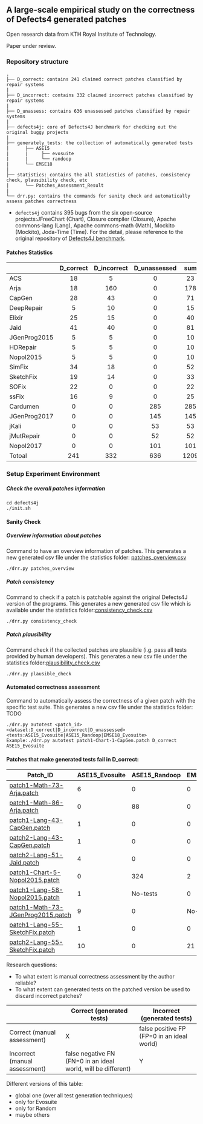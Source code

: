 ## A large-scale empirical study on the correctness of Defects4 generated patches

Open research data from KTH Royal Institute of Technology. 

Paper under review.

### Repository structure

```
.
├── D_correct: contains 241 claimed correct patches classified by repair systems
|   
├── D_incorrect: contains 332 claimed incorrect patches classified by repair systems
|   
├── D_unassess: contains 636 unassessed patches classified by repair systems
|   
├── defects4j: core of Defects4J benchmark for checking out the original buggy projects
|   
├── generately_tests: the collection of automatically generated tests
|      ├── ASE15
|      |     ├── evosuite
|      |     └── randoop
|      └── EMSE18
|   
├── statistics: contains the all staticstics of patches, consistency check, plausibility check, etc
|      └── Patches_Assessment_Result
|   
└── drr.py: contains the commands for sanity check and automatically assess patches correctness

```

* `defects4j` contains 395 bugs from the six open-source projects:JFreeChart (Chart), Closure compiler (Closure), Apache commons-lang (Lang), Apache commons-math (Math), Mockito (Mockito), Joda-Time (Time). 
For the detail, please reference to the original repository of [Defects4J benchmark](https://github.com/rjust/defects4j).




#### Patches Statistics


|         | D_correct   |D_incorrect|D_unassessed |  sum       |
| ----    |     :-----: |   :-----: |    :---:    |   :---:    |
| ACS     |     18      |     5     |     0       |   23       |
|  Arja   |     18      |    160    |     0       |   178      |
| CapGen  |     28      |     43    |     0       |   71       |
|DeepRepair|    5       |    10     |     0       |   15       |
| Elixir  |     25      |    15     |     0       |   40       |
| Jaid    |    41       |    40     |     0       |   81       |
|JGenProg2015|  5       |     5     |     0       |   10       |
|HDRepair |    5        |     5     |     0       |   10       |
|Nopol2015|    5        |     5     |     0       |   10       | 
|SimFix   |    34       |     18    |     0       |   52       |
|SketchFix|    19       |     14    |     0       |   33       |
|SOFix    |    22       |    0      |     0       |   22       |
|ssFix    |    16       |    9      |     0       |   25       |
|Cardumen |    0        |    0      |     285     |   285      |  
|JGenProg2017|   0      |    0      |     145     |   145      |
|jKali    |    0        |    0      |     53      |   53       |
|jMutRepair|    0       |    0      |     52      |   52       |
|Nopol2017 |     0      |    0      |     101     |   101      |
|Totoal   |    241      |    332    |     636     |   1209     |








### Setup Experiment Environment
##### Check the overall patches information
```
cd defects4j 
./init.sh
```

####  Sanity Check

##### Overview information about patches

Command to have an overview information of patches. This generates a new generated csv file under the statistics folder: [patches_overview.csv](https://github.com/kth-tcs/defects4-repair-reloaded/blob/master/statistics/patches_overview.csv)
```
./drr.py patches_overview
```
##### Patch consistency

Command to check if a patch is patchable against the original Defects4J version of the programs. This generates a new generated csv file which is available under the statistics folder:[consistency_check.csv](https://github.com/kth-tcs/defects4-repair-reloaded/blob/master/tables/consistency_check.csv)
```
./drr.py consistency_check
```
##### Patch plausibility

Command check if the collected patches are plausible (i.g. pass all tests provided by human developers). This generates a new csv file under the statistics folder:[plausibility_check.csv](TODO)
```
./drr.py plausible_check
```

#### Automated correctness assessment
Command to automatically assess the correctness of a given patch with the specific test suite.
This generates a new csv file under the statistics folder: TODO

```
./drr.py autotest <patch_id> <dataset:D_correct|D_incorrect|D_unassessed> <tests:ASE15_Evosuite|ASE15_Randoop|EMSE18_Evosuite>
Example:./drr.py autotest patch1-Chart-1-CapGen.patch D_correct ASE15_Evosuite

```


 

####  Patches that make generated tests fail in D_correct:


|Patch_ID|ASE15_Evosuite|ASE15_Randoop|EMSE18_Evosuite|Assessment|
|---------------------|---|---|---|---|
|[patch1-Math-73-Arja.patch](https://github.com/kth-tcs/defects4-repair-reloaded/blob/master/claimed_correct_patches/Arja/Math/patch1-Math-73-Arja.patch)|6|0|0|[check detail](https://github.com/kth-tcs/defects4-repair-reloaded/blob/master/tables/Patches_Assessment_Result/Arja_Patches_Assessment.csv)|
|[patch1-Math-86-Arja.patch](https://github.com/kth-tcs/defects4-repair-reloaded/blob/master/claimed_correct_patches/Arja/Math/patch1-Math-86-Arja.patch)|0|88| 0|[check detail](https://github.com/kth-tcs/defects4-repair-reloaded/blob/master/tables/Patches_Assessment_Result/Arja_Patches_Assessment.csv)|
|[patch1-Lang-43-CapGen.patch](https://github.com/kth-tcs/defects4-repair-reloaded/blob/master/claimed_correct_patches/CapGen/Lang/patch1-Lang-43-CapGen.patch)|1|0|0|[check detail](https://github.com/kth-tcs/defects4-repair-reloaded/blob/master/tables/Patches_Assessment_Result/CapGen_Patches_Assessment.csv)|
|[patch2-Lang-43-CapGen.patch](https://github.com/kth-tcs/defects4-repair-reloaded/blob/master/claimed_correct_patches/CapGen/Lang/patch2-Lang-43-CapGen.patch)|1|0|0|[check detail](https://github.com/kth-tcs/defects4-repair-reloaded/blob/master/tables/Patches_Assessment_Result/CapGen_Patches_Assessment.csv)|
|[patch2-Lang-51-Jaid.patch](https://github.com/kth-tcs/defects4-repair-reloaded/blob/master/claimed_correct_patches/Jaid/Lang/patch2-Lang-24-Jaid.patch)|4|0|0|[check detail](https://github.com/kth-tcs/defects4-repair-reloaded/blob/master/tables/Patches_Assessment_Result/Jaid_Patches_Assessment.csv)|
|[patch1-Chart-5-Nopol2015.patch](https://github.com/kth-tcs/defects4-repair-reloaded/blob/master/claimed_correct_patches/Nopol2015/Chart/patch1-Chart-5-Nopol2015)|0|324|2|[check detail](https://github.com/kth-tcs/defects4-repair-reloaded/blob/master/tables/Patches_Assessment_Result/Nopol2015_Patches_Assessment.csv)|
|[patch1-Lang-58-Nopol2015.patch](https://github.com/kth-tcs/defects4-repair-reloaded/blob/master/claimed_correct_patches/Nopol2015/Lang/patch1-Lang-58-Nopol2015)|1|No-tests|0|[check detail](https://github.com/kth-tcs/defects4-repair-reloaded/blob/master/tables/Patches_Assessment_Result/Nopol2015_Patches_Assessment.csv)|
|[patch1-Math-73-JGenProg2015.patch](https://github.com/kth-tcs/defects4-repair-reloaded/blob/master/claimed_correct_patches/JGenProg2015/Math/patch1-Math-73-JGenProg2015)|9|0|No-tests|[check detail](https://github.com/kth-tcs/defects4-repair-reloaded/blob/master/tables/Patches_Assessment_Result/JGenProg2015_Patches_Assessment.csv)|
|[patch1-Lang-55-SketchFix.patch](https://github.com/kth-tcs/defects4-repair-reloaded/blob/master/claimed_correct_patches/SketchFix/Lang/patch1-Lang-55-SketchFix)|1|0|0|[check detail](https://github.com/kth-tcs/defects4-repair-reloaded/blob/master/tables/Patches_Assessment_Result/SOFix_Patches_Assessment.csv)|
|[patch2-Lang-55-SketchFix.patch](https://github.com/kth-tcs/defects4-repair-reloaded/blob/master/claimed_correct_patches/SketchFix/Lang/patch1-Lang-55-SketchFix)|10|0|21|[check detail](https://github.com/kth-tcs/defects4-repair-reloaded/blob/master/tables/Patches_Assessment_Result/SketchFix_Patches_Assessment.csv)|



Research questions:

* To what extent is manual correctness assessment by the author reliable?
* To what extent can generated tests on the patched version be used to discard incorrect patches?

|                               | Correct (generated tests) | Incorrect (generated tests)  |
| -------------                 | -------------             | -------------                |
| Correct (manual assessment)   | X             | false positive FP   (FP=0 in an ideal world)       |
| Incorrect (manual assessment) | false negative  FN (FN=0 in an ideal world, will be different)              | Y  |

Different versions of this table:

* global one (over all test generation techniques)
* only for Evosuite
* only for Random
* maybe others
